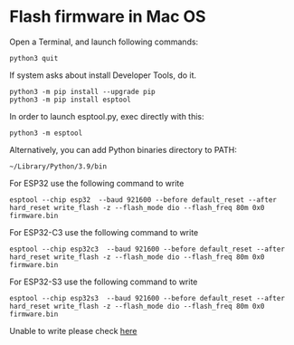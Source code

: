 
# Flash firmware in Mac OS

Open a Terminal, and launch following commands:

```
python3 quit

```

If system asks about install Developer Tools, do it.

```
python3 -m pip install --upgrade pip
python3 -m pip install esptool
```

In order to launch esptool.py, exec directly with this:

```
python3 -m esptool
```

Alternatively, you can add Python binaries directory to PATH:

```
~/Library/Python/3.9/bin
```

For ESP32 use the following command to write

```
esptool --chip esp32  --baud 921600 --before default_reset --after hard_reset write_flash -z --flash_mode dio --flash_freq 80m 0x0 firmware.bin

```


For ESP32-C3 use the following command to write

```
esptool --chip esp32c3  --baud 921600 --before default_reset --after hard_reset write_flash -z --flash_mode dio --flash_freq 80m 0x0 firmware.bin

```

For ESP32-S3 use the following command to write

```
esptool --chip esp32s3  --baud 921600 --before default_reset --after hard_reset write_flash -z --flash_mode dio --flash_freq 80m 0x0 firmware.bin

```

Unable to write please check [here](./EnterDownloadMode.md)



